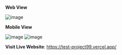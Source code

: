 **Web View**

![image](https://github.com/user-attachments/assets/83a2b075-285f-400f-b57a-5f77f5c36e60)

**Mobile View**

![image](https://github.com/user-attachments/assets/d87ba791-3038-4b6f-a3e3-7f70ffcdb817)
![image](https://github.com/user-attachments/assets/2115aa50-9ad8-4eeb-93a3-4bfeeff5492f)

**Visit Live Website**: https://test-project99.vercel.app/
